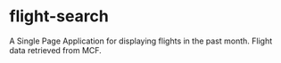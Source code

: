 # flight-search
A Single Page Application for displaying flights in the past month. Flight data retrieved from MCF.
